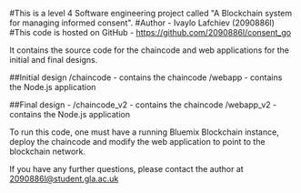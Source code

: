 #This is a level 4 Software engineering project called "A Blockchain system for managing informed consent".
#Author - Ivaylo Lafchiev (2090886l)
#This code is hosted on GitHub - https://github.com/2090886l/consent_go


It contains the source code for the chaincode and web applications for the initial and final designs.

##Initial design
/chaincode - contains the chaincode 
/webapp - contains the Node.js application

##Final design - 
/chaincode_v2 - contains the chaincode 
/webapp_v2 - contains the Node.js application

To run this code, one must have a running Bluemix Blockchain instance, deploy the chaincode and modify the web application
to point to the blockchain network.

If you have any further questions, please contact the author at 2090886l@student.gla.ac.uk
